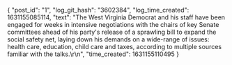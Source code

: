 {
    "post_id": "1",
    "log_git_hash": "3602384",
    "log_time_created": 1631155085114,
    "text": "The West Virginia Democrat and his staff have been engaged for weeks in intensive negotiations with the chairs of key Senate committees ahead of his party's release of a sprawling bill to expand the social safety net, laying down his demands on a wide-range of issues: health care, education, child care and taxes, according to multiple sources familiar with the talks.\r\n",
    "time_created": 1631155110495
}
